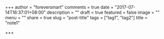 +++
author = "foreversmart"
comments = true
date = "2017-07-14T16:37:01+08:00"
description = ""
draft = true
featured = false
image = ""
menu = ""
share = true
slug = "post-title"
tags = ["tag1", "tag2"]
title = "note1"

+++




